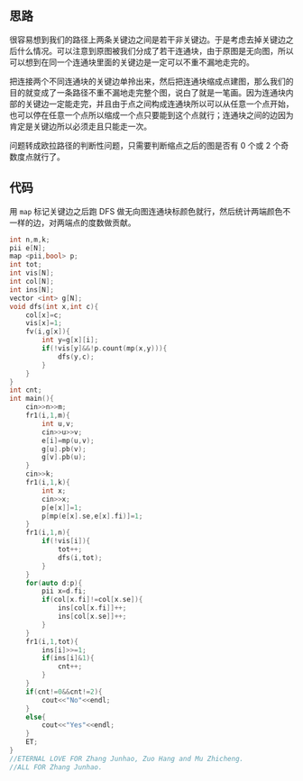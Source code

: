 ## 思路

很容易想到我们的路径上两条关键边之间是若干非关键边。于是考虑去掉关键边之后什么情况。可以注意到原图被我们分成了若干连通块，由于原图是无向图，所以可以想到在同一个连通块里面的关键边是一定可以不重不漏地走完的。

把连接两个不同连通块的关键边单拎出来，然后把连通块缩成点建图，那么我们的目的就变成了一条路径不重不漏地走完整个图，说白了就是一笔画。因为连通块内部的关键边一定能走完，并且由于点之间构成连通块所以可以从任意一个点开始，也可以停在任意一个点所以缩成一个点只要能到这个点就行；连通块之间的边因为肯定是关键边所以必须走且只能走一次。

问题转成欧拉路径的判断性问题，只需要判断缩点之后的图是否有 $0$ 个或 $2$ 个奇数度点就行了。

## 代码

用 `map` 标记关键边之后跑 DFS 做无向图连通块标颜色就行，然后统计两端颜色不一样的边，对两端点的度数做贡献。


```cpp
int n,m,k;
pii e[N];
map <pii,bool> p;
int tot;
int vis[N];
int col[N];
int ins[N];
vector <int> g[N];
void dfs(int x,int c){
	col[x]=c;
	vis[x]=1;
	fv(i,g[x]){
		int y=g[x][i];
		if(!vis[y]&&!p.count(mp(x,y))){
			dfs(y,c);
		}
	}
}
int cnt;
int main(){
	cin>>n>>m;
	fr1(i,1,m){
		int u,v;
		cin>>u>>v;
		e[i]=mp(u,v);
		g[u].pb(v);
		g[v].pb(u);
	}
	cin>>k;
	fr1(i,1,k){
		int x;
		cin>>x;
		p[e[x]]=1;
		p[mp(e[x].se,e[x].fi)]=1;
	}
	fr1(i,1,n){
		if(!vis[i]){
			tot++;
			dfs(i,tot);
		}
	}
	for(auto d:p){
		pii x=d.fi;
		if(col[x.fi]!=col[x.se]){
			ins[col[x.fi]]++;
			ins[col[x.se]]++;
		}
	}
	fr1(i,1,tot){
		ins[i]>>=1;
		if(ins[i]&1){
			cnt++;
		}
	}
	if(cnt!=0&&cnt!=2){
		cout<<"No"<<endl;
	}
	else{
		cout<<"Yes"<<endl;
	}
    ET;
}
//ETERNAL LOVE FOR Zhang Junhao, Zuo Hang and Mu Zhicheng.
//ALL FOR Zhang Junhao.
```
